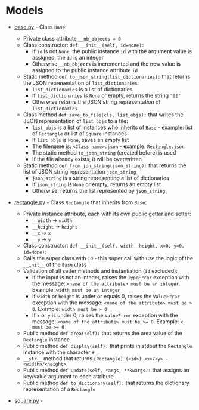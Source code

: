 # Models

- [base.py](https://github.com/KristiSeraj/holbertonschool-higher_level_programming/blob/main/0x0C-python-almost_a_circle/models/base.py) - Class `Base`:
  - Private class attribute `__nb_objects = 0`
  - Class constructor: `def __init__(self, id=None):`
     - If `id` is not `None`, the public instance `id` with the argument value is assigned, the `id` is an integer
     - Otherwise `__nb_objects` is incremented and the new value is assigned to the public instance attribute `id`
  - Static method `def to_json_string(list_dictionaries):` that returns the JSON representation of `list_dictionaries`:
    - `list_dictionaries` is a list of dictionaries
    - If `list_dictionaries` is `None` or empty, returns the string `"[]"`
    - Otherwise returns the JSON string representation of `list_dictionaries`
  - Class method `def save_to_file(cls, list_objs):` that writes the JSON representation of `list_objs` to a file:
    - `list_objs` is a list of instances who inherits of `Base` - example: list of `Rectangle` or list of `Square` instances
    - If `list_objs` is `None`, saves an empty list
    - The filename is: `<Class name>.json` - example: `Rectangle.json`
    - The static method `to_json_string` (created before) is used
    - If the file already exists, it will be overwritten
  - Static method `def from_jon_string(json_string):` that returns the list of JSON string representation `json_string`
    - `json_string` is a string representing a list of dictionaries
    - If `json_string` is `None` or empty, returns an empty list
    - Otherwise, returns the list represented by `json_string`

- [rectangle.py](https://github.com/KristiSeraj/holbertonschool-higher_level_programming/blob/main/0x0C-python-almost_a_circle/models/rectangle.py) - Class `Rectangle` that inherits from `Base`:
  - Private instance attribute, each with its own public getter and setter:
    - `__width` -> `width`
    - `__height` -> `height`
    - `__x` -> `x`
    - `__y` -> `y`
  - Class constructor: `def __init__(self, width, height, x=0, y=0, id=None)`:
  - Calls the super class with `id` - this super call with use the logic of the `__init__` of the `Base` class
  - Validation of all setter methods and instantiation (`id` excluded):
    - If the input is not an integer, raises the `TypeError` exception with the message: `<name of the attribute> must be an integer`. Example: `width must be an integer`
    - If `width` or `height` is under or equals 0, raises the `ValueError` exception with the message: `<name of the attribute> must be > 0`. Example: `width must be > 0`
    - If `x` or `y` is under 0, raises the `ValueError` exception with the message: `<name of the attribute> must be >= 0`. Example: `x must be >= 0`
  - Public method `def area(self):` that returns the area value of the `Rectangle` instance
  - Public method `def display(self):` that prints in stdout the `Rectangle` instance with the character `#`
  - `__str__` method that returns `[Rectangle] (<id>) <x>/<y> - <width>/<height>`
  - Public method `def update(self, *args, **kwargs):` that assigns an key/value argument to each attribute
  - Public method `def to_dictionary(self):` that returns the dictionary representation of a `Rectangle`

- [square.py](https://github.com/KristiSeraj/holbertonschool-higher_level_programming/blob/main/0x0C-python-almost_a_circle/models/square.py) -
